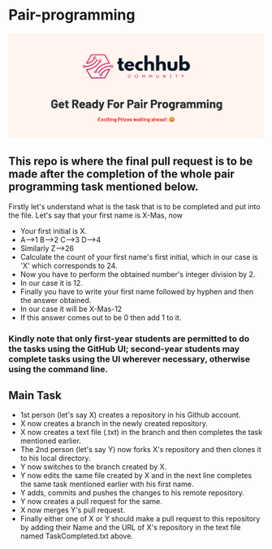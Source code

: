 # Pair-programming

![presentation](/assets/image.png)

## This repo is where the final pull request is to be made after the completion of the whole pair programming task mentioned below.

Firstly let's understand what is the task that is to be completed and put into the file. Let's say that your first name is X-Mas, now 
- Your first initial is X.
- A-->1    B-->2   C-->3   D-->4
- Similarly Z-->26
- Calculate the count of your first name's first initial, which in our case is 'X' which corresponds to 24.
- Now you have to perform the obtained number's integer division by 2.
- In our case it is 12.
- Finally you have to write your first name followed by hyphen and then the answer obtained.
- In our case it will be X-Mas-12
- If this answer comes out to be 0 then add 1 to it.

### Kindly note that only first-year students are permitted to do the tasks using the GitHub UI; second-year students may complete tasks using the UI wherever necessary, otherwise using the command line.

## Main Task 
- 1st person (let's say X) creates a repository in his Github account.
- X now creates a branch in the newly created repository.
- X now creates a text file (.txt) in the branch and then completes the task mentioned earlier.
- The 2nd person (let's say Y) now forks X's repository and then clones it to his local directory.
- Y now switches to the branch created by X.
- Y now edits the same file created by X and in the next line completes the same task mentioned earlier with his first name.
- Y adds, commits and pushes the changes to his remote repository.
- Y now creates a pull request for the same.
- X now merges Y's pull request.
- Finally either one of X or Y should make a pull request to this repository by adding their Name and the URL of X's repository in the text file named TaskCompleted.txt above.
